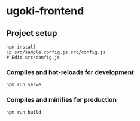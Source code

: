 # ugoki-frontend

## Project setup
```
npm install
cp src/sample.config.js src/config.js
# Edit src/config.js
```

### Compiles and hot-reloads for development
```
npm run serve
```

### Compiles and minifies for production
```
npm run build
```
